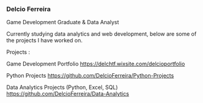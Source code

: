 <h3>Delcio Ferreira</h3>

Game Development Graduate & Data Analyst 

Currently studying data analytics and web development, below are some of the projects I have worked on.

Projects :

Game Development Portfolio
https://delchtf.wixsite.com/delcioportfolio

Python Projects
https://github.com/DelcioFerreira/Python-Projects

Data Analytics Projects (Python, Excel, SQL)
https://github.com/DelcioFerreira/Data-Analytics
